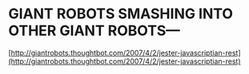<!--
id: 535456
link: http://tumblr.atmos.org/post/535456/giant-robots-smashing-into-other-giant-robots
slug: giant-robots-smashing-into-other-giant-robots
date: Mon Apr 02 2007 15:03:10 GMT-0700 (PDT)
publish: 2007-04-02
tags: 
title: GIANT ROBOTS SMASHING INTO OTHER GIANT ROBOTS—
-->


GIANT ROBOTS SMASHING INTO OTHER GIANT ROBOTS—
==============================================

[http://giantrobots.thoughtbot.com/2007/4/2/jester-javascriptian-rest](http://giantrobots.thoughtbot.com/2007/4/2/jester-javascriptian-rest)

